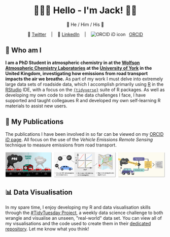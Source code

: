<h1 align="center" text-decoration:none>👱🏻‍♂️ Hello - I'm Jack! 👋🏻</h1>
<p align = "center">💬 He / Him / His 💬</p>

<div align = "center">
 &nbsp;&nbsp;&nbsp;🐤 <a href="https://twitter.com/JDavison_">Twitter<a>&nbsp;&nbsp;&nbsp;
 |
 &nbsp;&nbsp;&nbsp;💼 <a href="https://www.linkedin.com/in/jack-davison/">LinkedIn<a>&nbsp;&nbsp;&nbsp;
 |
 &nbsp;&nbsp;&nbsp;<img src="https://orcid.org/sites/default/files/images/orcid_16x16.png" style="width:1em;margin-right:.5em;" alt="ORCID iD icon"> <a href="https://orcid.org/0000-0003-2653-6615/">ORCID<a>&nbsp;&nbsp;&nbsp;
</div>

## 🚗 Who am I 
**I am a PhD Student in atmospheric chemistry in at the [Wolfson Atmospheric Chemistry Laboratories](https://www.york.ac.uk/chemistry/research/wacl/) at the [University of York](https://www.york.ac.uk/) in the United Kingdom, investigating how emissions from road transport impacts the air we breathe.** As part of my work I must delve into extremely large data sets of roadside data, which I accomplish primarily using [R](https://www.r-project.org/) in the [RStudio](https://rstudio.com/) IDE, with a focus on the [`{tidyverse}`](https://www.tidyverse.org/) suite of R packages. As well as developing my own code to solve the data challenges I face, I have supported and taught collegaues R and developed my own self-learning R materials to assist new users.

## 📢 My Publications
The publications I have been involved in so far can be viewed on my [ORCID iD page](https://orcid.org/0000-0003-2653-6615). All focus on the use of the *Vehicle Emissions Remote Sensing* technique to measure emissions from road transport.

<img src="https://github.com/jack-davison/jack-davison/blob/main/abstract_banner.png" alt = "A collection of three graphical abstracts.">

## 📊 Data Visualisation
In my spare time, I enjoy developing my R and data visualisation skills through the [#TidyTuesday Project](https://github.com/rfordatascience/tidytuesday), a weekly data science challenge to both wrangle and visualise an unseen, "real-world" data set. You can view all of my visualisations and the code used to create them in their [dedicated repository](https://github.com/jack-davison/TidyTuesday). Let me know what you think!
